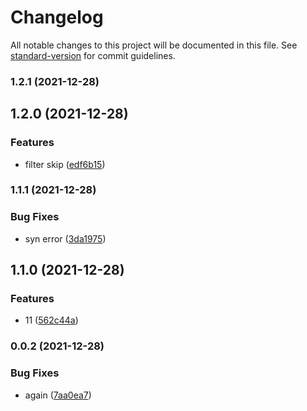 # Changelog

All notable changes to this project will be documented in this file. See [standard-version](https://github.com/conventional-changelog/standard-version) for commit guidelines.

### 1.2.1 (2021-12-28)

## 1.2.0 (2021-12-28)


### Features

* filter skip ([edf6b15](https://github.com/daichangxin/js.layabox-core/commit/edf6b150648bb8393a45d9a8c81d7e3d9d32efbc))

### 1.1.1 (2021-12-28)


### Bug Fixes

* syn error ([3da1975](https://github.com/daichangxin/js.layabox-core/commit/3da19754a4c28b525b3355530056e0111527a9e9))

## 1.1.0 (2021-12-28)


### Features

* 11 ([562c44a](https://github.com/daichangxin/js.layabox-core/commit/562c44a2e8f8a6b2142714a54df32ce165739634))

### 0.0.2 (2021-12-28)


### Bug Fixes

* again ([7aa0ea7](https://github.com/daichangxin/js.layabox-core/commit/7aa0ea76e94e1a0522d86b39a0eafbeb4d0609b4))
